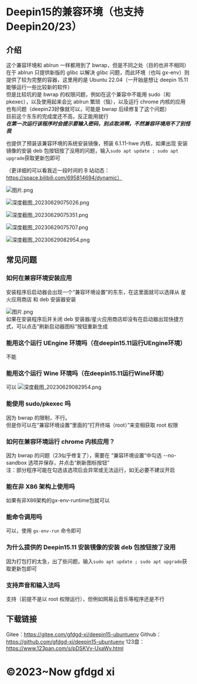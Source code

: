 # Deepin15的兼容环境（也支持Deepin20/23）
## 介绍
这个兼容环境和 ablrun 一样都用到了 bwrap，但是不同之处（目的也并不相同）在于 ablrun 只提供新版的 glibc 以解决 glibc 问题，而此环境（也叫 gx-env）则提供了较为完整的容器，这里用的是 Ubuntu 22.04（一开始是想让 deepin 15.11 能够运行一些比较新的软件）  
但是比较坑的是 bwrap 的权限问题，例如在这个兼容中不能用 sudo（和 pkexec），以及使用起来会比 ablrun 繁琐（恼），以及运行 chrome 内核的应用也有问题（deepin23好像就可以，可能是 bwrap 后续修复了这个问题）  
目前这个东东的完成度还不高，反正能用就行  
***在第一次运行该程序时会提示要输入密码，别点取消啊，不然兼容环境用不了别怪我***  

也提供了预装该兼容环境的系统安装镜像，预装 6.1.11-hwe 内核，如果出现 安装镜像的安装 deb 包按钮按了没用的问题，输入`sudo apt update ; sudo apt upgrade`获取更新包即可  

（更详细的可以看我近一段时间的 B 站动态：https://space.bilibili.com/695814694/dynamic）

![图片.png](https://storage.deepin.org/thread/202306291315217232_图片.png)

![深度截图_20230629075026.png](https://storage.deepin.org/thread/202306291318502848_深度截图_20230629075026.png)

![深度截图_20230629075351.png](https://storage.deepin.org/thread/202306291318448073_深度截图_20230629075351.png)

![深度截图_20230629075707.png](https://storage.deepin.org/thread/202306291318362294_深度截图_20230629075707.png)

![深度截图_20230629082954.png](https://storage.deepin.org/thread/20230629131830479_深度截图_20230629082954.png)

## 常见问题

### 如何在兼容环境安装应用

安装程序后启动器会出现一个“兼容环境设置”的东东，在这里面就可以选择从 星火应用商店 和 deb 安装器安装  

![图片.png](https://storage.deepin.org/thread/202306291326461563_图片.png)  
如果在安装程序后并关闭 deb 安装器/星火应用商店却没有在启动器出现快捷方式，可以点击“刷新启动器图标”按钮重新生成  

### 能用这个运行 UEngine 环境吗（在deepin15.11运行UEngine环境）

不能

### 能用这个运行 Wine 环境吗（在deepin15.11运行Wine环境）

可以
![深度截图_20230629082954.png](https://storage.deepin.org/thread/20230629131830479_深度截图_20230629082954.png)

### 能使用 sudo/pkexec 吗

因为 bwrap 的限制，不行。  
但是你可以在“兼容环境设置”里面的“打开终端（root）”来变相获取 root 权限

### 如何在兼容环境运行 chrome 内核应用？

因为 bwrap 的问题（23似乎修复了），需要在 “兼容环境设置”中勾选 --no-sandbox 选项并保存，并点击“刷新图标按钮”  
注：部分程序可能在勾选该选项后会异常或无法运行，如无必要不建议开启  

### 能在非 X86 架构上使用吗

如果有非X86架构的gx-env-runtime包就可以  

### 能命令调用吗

可以，使用 `gx-env-run` 命令即可

### 为什么提供的 Deepin15.11 安装镜像的安装 deb 包按钮按了没用

因为打包打的太急，出了些问题，输入`sudo apt update ; sudo apt upgrade`获取更新包即可

### 支持声音和输入法吗

支持（前提不是以 root 权限运行），但例如网易云音乐等程序还是不行

## 下载链接

Gitee：https://gitee.com/gfdgd-xi/deepin15-ubuntuenv
Github：https://github.com/gfdgd-xi/deepin15-ubuntuenv
123盘：https://www.123pan.com/s/pDSKVv-UxaWv.html

# ©2023~Now gfdgd xi